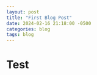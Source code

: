 ```yaml
---
layout: post
title: "First Blog Post"
date: 2024-02-16 21:18:00 -0500
categories: blog
tags: blog
---
```


# Test
